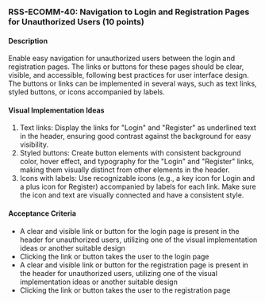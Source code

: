 ### RSS-ECOMM-40: Navigation to Login and Registration Pages for Unauthorized Users (10 points)

#### Description
Enable easy navigation for unauthorized users between the login and registration pages. The links or buttons for these pages should be clear, visible, and accessible, following best practices for user interface design. The buttons or links can be implemented in several ways, such as text links, styled buttons, or icons accompanied by labels.

#### Visual Implementation Ideas
1. Text links: Display the links for "Login" and "Register" as underlined text in the header, ensuring good contrast against the background for easy visibility.
2. Styled buttons: Create button elements with consistent background color, hover effect, and typography for the "Login" and "Register" links, making them visually distinct from other elements in the header.
3. Icons with labels: Use recognizable icons (e.g., a key icon for Login and a plus icon for Register) accompanied by labels for each link. Make sure the icon and text are visually connected and have a consistent style.

#### Acceptance Criteria
- A clear and visible link or button for the login page is present in the header for unauthorized users, utilizing one of the visual implementation ideas or another suitable design
- Clicking the link or button takes the user to the login page
- A clear and visible link or button for the registration page is present in the header for unauthorized users, utilizing one of the visual implementation ideas or another suitable design
- Clicking the link or button takes the user to the registration page